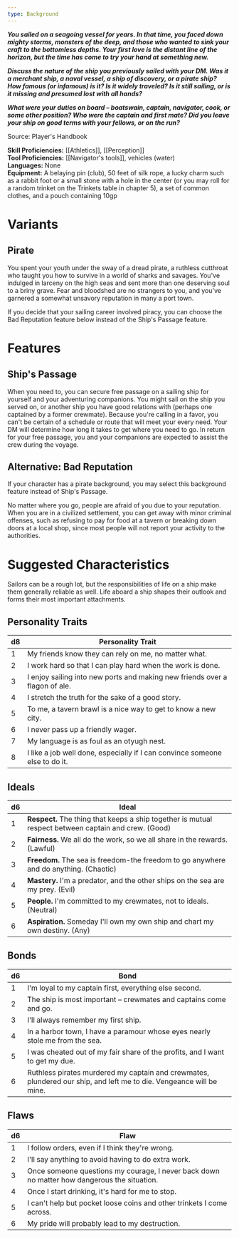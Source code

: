```yaml
---
type: Background
---
```

**_You sailed on a seagoing vessel for years. In that time, you faced down mighty storms, monsters of the deep, and those who wanted to sink your craft to the bottomless depths. Your first love is the distant line of the horizon, but the time has come to try your hand at something new._**

**_Discuss the nature of the ship you previously sailed with your DM. Was it a merchant ship, a naval vessel, a ship of discovery, or a pirate ship? How famous (or infamous) is it? Is it widely traveled? Is it still sailing, or is it missing and presumed lost with all hands?_**

**_What were your duties on board – boatswain, captain, navigator, cook, or some other position? Who were the captain and first mate? Did you leave your ship on good terms with your fellows, or on the run?_**

Source: Player's Handbook

**Skill Proficiencies:** [[Athletics]], [[Perception]]  
**Tool Proficiencies:** [[Navigator's tools]], vehicles (water)  
**Languages:** None  
**Equipment:** A belaying pin (club), 50 feet of silk rope, a lucky charm such as a rabbit foot or a small stone with a hole in the center (or you may roll for a random trinket on the Trinkets table in chapter 5), a set of common clothes, and a pouch containing 10gp

# Variants

## Pirate

You spent your youth under the sway of a dread pirate, a ruthless cutthroat who taught you how to survive in a world of sharks and savages. You've indulged in larceny on the high seas and sent more than one deserving soul to a briny grave. Fear and bloodshed are no strangers to you, and you've garnered a somewhat unsavory reputation in many a port town.

If you decide that your sailing career involved piracy, you can choose the Bad Reputation feature below instead of the Ship's Passage feature.

# Features

## Ship's Passage

When you need to, you can secure free passage on a sailing ship for yourself and your adventuring companions. You might sail on the ship you served on, or another ship you have good relations with (perhaps one captained by a former crewmate). Because you're calling in a favor, you can't be certain of a schedule or route that will meet your every need. Your DM will determine how long it takes to get where you need to go. In return for your free passage, you and your companions are expected to assist the crew during the voyage.

## Alternative: Bad Reputation

If your character has a pirate background, you may select this background feature instead of Ship's Passage.

No matter where you go, people are afraid of you due to your reputation. When you are in a civilized settlement, you can get away with minor criminal offenses, such as refusing to pay for food at a tavern or breaking down doors at a local shop, since most people will not report your activity to the authorities.

# Suggested Characteristics

Sailors can be a rough lot, but the responsibilities of life on a ship make them generally reliable as well. Life aboard a ship shapes their outlook and forms their most important attachments.

## Personality Traits

|d8|Personality Trait|
|---|---|
|1|My friends know they can rely on me, no matter what.|
|2|I work hard so that I can play hard when the work is done.|
|3|I enjoy sailing into new ports and making new friends over a flagon of ale.|
|4|I stretch the truth for the sake of a good story.|
|5|To me, a tavern brawl is a nice way to get to know a new city.|
|6|I never pass up a friendly wager.|
|7|My language is as foul as an otyugh nest.|
|8|I like a job well done, especially if I can convince someone else to do it.|

## Ideals

|d6|Ideal|
|---|---|
|1|**Respect.** The thing that keeps a ship together is mutual respect between captain and crew. (Good)|
|2|**Fairness.** We all do the work, so we all share in the rewards. (Lawful)|
|3|**Freedom.** The sea is freedom-the freedom to go anywhere and do anything. (Chaotic)|
|4|**Mastery.** I'm a predator, and the other ships on the sea are my prey. (Evil)|
|5|**People.** I'm committed to my crewmates, not to ideals. (Neutral)|
|6|**Aspiration.** Someday I'll own my own ship and chart my own destiny. (Any)|

## Bonds

|d6|Bond|
|---|---|
|1|I'm loyal to my captain first, everything else second.|
|2|The ship is most important – crewmates and captains come and go.|
|3|I'll always remember my first ship.|
|4|In a harbor town, I have a paramour whose eyes nearly stole me from the sea.|
|5|I was cheated out of my fair share of the profits, and I want to get my due.|
|6|Ruthless pirates murdered my captain and crewmates, plundered our ship, and left me to die. Vengeance will be mine.|

## Flaws

|d6|Flaw|
|---|---|
|1|I follow orders, even if I think they're wrong.|
|2|I'll say anything to avoid having to do extra work.|
|3|Once someone questions my courage, I never back down no matter how dangerous the situation.|
|4|Once I start drinking, it's hard for me to stop.|
|5|I can't help but pocket loose coins and other trinkets I come across.|
|6|My pride will probably lead to my destruction.|